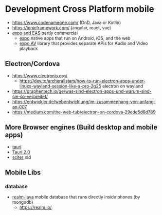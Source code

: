 # Development Cross Platform mobile

* https://www.codenameone.com/ (DnD, Java or Kotlin)
* https://ionicframework.com/ (angular, react, vue)
* [expo and EAS](https://expo.dev/) partly commercial
  + [expo](https://github.com/expo/expo)
    native apps that run on Android, iOS, and the web
  + [expo AV](https://docs.expo.dev/versions/latest/sdk/av/)
    library that provides separate APIs for Audio and Video playback

## Electron/Cordova

* https://www.electronjs.org/
  + https://dev.to/archerallstars/how-to-run-electron-apps-under-linuxs-wayland-session-like-a-pro-2g25 electron on wayland
* https://graphentech.io/ge/was-sind-electron-apps-und-warum-sind-sie-so-verbreitet/
* https://entwickler.de/webentwicklung/im-zusammenhang-von-anfang-an-007
* https://medium.com/the-web-tub/electron-on-cordova-29ede5d6d789

## More Browser engines (Build desktop and mobile apps)

* [tauri](https://github.com/tauri-apps/tauri)
* [Tauri 2.0](https://v2.tauri.app/)
* [sciter](https://sciter.com/) old

## Mobile Libs

### database

* [realm-java](https://github.com/realm/realm-java)
  mobile database that runs directly inside phones (by mongodb)
  + https://realm.io/
